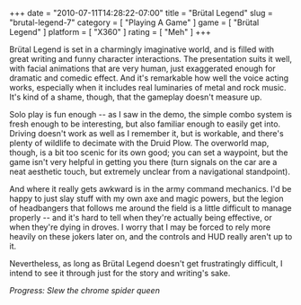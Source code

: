 +++
date = "2010-07-11T14:28:22-07:00"
title = "Brütal Legend"
slug = "brutal-legend-7"
category = [ "Playing A Game" ]
game = [ "Brütal Legend" ]
platform = [ "X360" ]
rating = [ "Meh" ]
+++

Brütal Legend is set in a charmingly imaginative world, and is filled with great writing and funny character interactions.  The presentation suits it well, with facial animations that are very human, just exaggerated enough for dramatic and comedic effect.  And it's remarkable how well the voice acting works, especially when it includes real luminaries of metal and rock music.  It's kind of a shame, though, that the gameplay doesn't measure up.

Solo play is fun enough -- as I saw in the demo, the simple combo system is fresh enough to be interesting, but also familiar enough to easily get into.  Driving doesn't work as well as I remember it, but is workable, and there's plenty of wildlife to decimate with the Druid Plow.  The overworld map, though, is a bit too scenic for its own good; you can set a waypoint, but the game isn't very helpful in getting you there (turn signals on the car are a neat aesthetic touch, but extremely unclear from a navigational standpoint).

And where it really gets awkward is in the army command mechanics.  I'd be happy to just slay stuff with my own axe and magic powers, but the legion of headbangers that follows me around the field is a little difficult to manage properly -- and it's hard to tell when they're actually being effective, or when they're dying in droves.  I worry that I may be forced to rely more heavily on these jokers later on, and the controls and HUD really aren't up to it.

Nevertheless, as long as Brütal Legend doesn't get frustratingly difficult, I intend to see it through just for the story and writing's sake.

<i>Progress: Slew the chrome spider queen</i>
